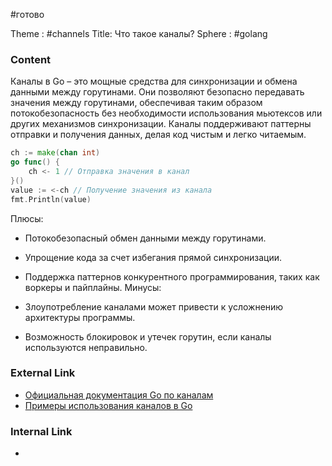 #готово 

Theme : #channels
Title: Что такое каналы?
Sphere : #golang

### Content

Каналы в Go – это мощные средства для синхронизации и обмена данными между горутинами. Они позволяют безопасно передавать значения между горутинами, обеспечивая таким образом потокобезопасность без необходимости использования мьютексов или других механизмов синхронизации. Каналы поддерживают паттерны отправки и получения данных, делая код чистым и легко читаемым.

```go
ch := make(chan int)
go func() {
    ch <- 1 // Отправка значения в канал
}()
value := <-ch // Получение значения из канала
fmt.Println(value)
```

Плюсы:

- Потокобезопасный обмен данными между горутинами.
- Упрощение кода за счет избегания прямой синхронизации.
- Поддержка паттернов конкурентного программирования, таких как воркеры и пайплайны.
Минусы:

- Злоупотребление каналами может привести к усложнению архитектуры программы.
- Возможность блокировок и утечек горутин, если каналы используются неправильно.

### External Link

- [Официальная документация Go по каналам](https://golang.org/doc/effective_go#channels)
- [Примеры использования каналов в Go](https://gobyexample.com/channels)

### Internal Link

- 